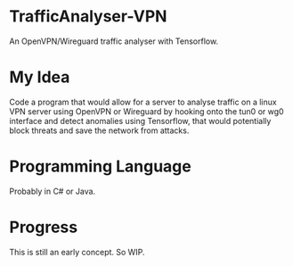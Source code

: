 # TrafficAnalyser-VPN
An OpenVPN/Wireguard traffic analyser with Tensorflow.

# My Idea
Code a program that would allow for a server to analyse traffic on a linux VPN server using OpenVPN or Wireguard by hooking onto the tun0 or wg0 interface and detect anomalies using Tensorflow, that would potentially block threats and save the network from attacks.

# Programming Language
Probably in C# or Java.

# Progress
This is still an early concept. So WIP.
